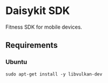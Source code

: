 # Daisykit SDK

Fitness SDK for mobile devices.

## Requirements

### Ubuntu

```
sudo apt-get install -y libvulkan-dev
```